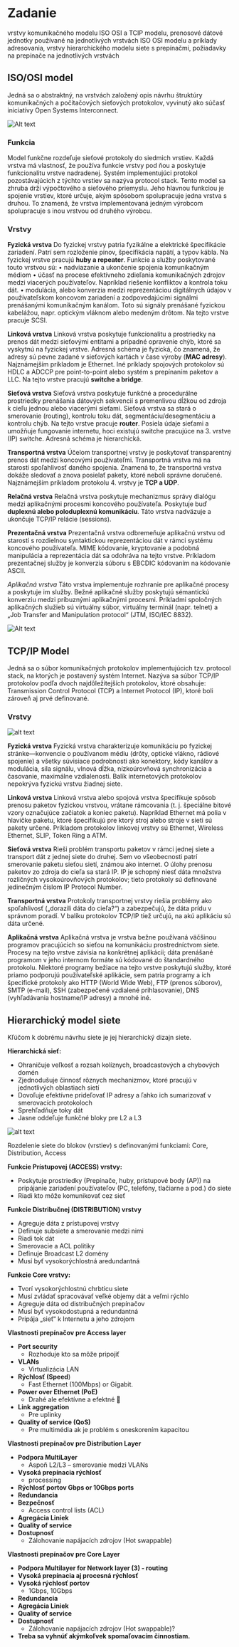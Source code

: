 # Zadanie
vrstvy komunikačného modelu ISO OSI a TCIP modelu, prenosové dátové jednotky používané na jednotlivých vrstvách ISO OSI modelu a príklady adresovania, vrstvy hierarchického modelu siete s prepínačmi, požiadavky na prepínače na jednotlivých vrstvách

## ISO/OSI model
Jedná sa o abstraktný, na vrstvách založený opis návrhu štruktúry komunikačných a počítačových sieťových protokolov, vyvinutý ako súčasť iniciatívy Open Systems Interconnect. 

![Alt text](ISO.png "model ISO/OSI")

### Funkcia
Model funkčne rozdeľuje sieťové protokoly do siedmich vrstiev. Každá vrstva má vlastnosť, že používa funkcie vrstvy pod ňou a poskytuje funkcionalitu vrstve nadradenej. Systém implementujúci protokol pozostávajúcich z týchto vrstiev sa nazýva protocol stack. Tento model sa zhruba drží výpočtového a sieťového priemyslu. Jeho hlavnou funkciou je spojenie vrstiev, ktoré určuje, akým spôsobom spolupracuje jedna vrstva s druhou. To znamená, že vrstva implementovaná jedným výrobcom spolupracuje s inou vrstvou od druhého výrobcu.

### Vrstvy
**Fyzická vrstva**
Do fyzickej vrstvy patria fyzikálne a elektrické špecifikácie zariadení. Patrí sem rozloženie pinov, špecifikácia napätí, a typov kábla. Na fyzickej vrstve pracujú **huby a repeater**. Funkcie a služby poskytované touto vrstvou sú:
•	nadviazanie a ukončenie spojenia komunikačným médiom
•	účasť na procese efektívneho zdieľania komunikačných zdrojov medzi viacerých používateľov. Napríklad riešenie konfliktov a kontrola toku dát.
•	modulácia, alebo konverzia medzi reprezentáciou digitálnych údajov v používateľskom koncovom zariadení a zodpovedajúcimi signálmi prenášanými komunikačným kanálom. Toto sú signály prenášané fyzickou kabelážou, napr. optickým vláknom alebo medeným drôtom. Na tejto vrstve pracuje SCSI.

**Linková vrstva**
Linková vrstva poskytuje funkcionalitu a prostriedky na prenos dát medzi sieťovými entitami a prípadné opravenie chýb, ktoré sa vyskytnú na fyzickej vrstve. Adresná schéma je fyzická, čo znamená, že adresy sú pevne zadané v sieťových kartách v čase výroby (**MAC adresy**). Najznámejším príkladom je Ethernet. Iné príklady spojových protokolov sú HDLC a ADCCP pre point-to-point alebo systém s prepínaním paketov a LLC. Na tejto vrstve pracujú **switche a bridge**.

**Sieťová vrstva**
Sieťová vrstva poskytuje funkčné a procedurálne prostriedky prenášania dátových sekvencií s premenlivou dĺžkou od zdroja k cieľu jednou alebo viacerými sieťami. Sieťová vrstva sa stará o smerovanie (routing), kontrolu toku dát, segmentáciu/desegmentáciu a kontrolu chýb. Na tejto vrstve pracuje **router**. Posiela údaje sieťami a umožňuje fungovanie internetu, hoci existujú switche pracujúce na 3. vrstve (IP) switche. Adresná schéma je hierarchická.

**Transportná vrstva**
Účelom transportnej vrstvy je poskytovať transparentný prenos dát medzi koncovými používateľmi. Transportná vrstva má na starosti spoľahlivosť daného spojenia. Znamená to, že transportná vrstva dokáže sledovať a znova posielať pakety, ktoré neboli správne doručené. Najznámejším príkladom protokolu 4. vrstvy je **TCP a UDP**.

**Relačná vrstva**
Relačná vrstva poskytuje mechanizmus správy dialógu medzi aplikačnými procesmi koncového používateľa. Poskytuje buď **duplexnú alebo poloduplexnú komunikáciu**. Táto vrstva nadväzuje a ukončuje TCP/IP relácie (sessions).

**Prezentačná vrstva**
Prezentačná vrstva odbremeňuje aplikačnú vrstvu od starostí s rozdielnou syntaktickou reprezentáciou dát v rámci systému koncového používateľa. MIME kódovanie, kryptovanie a podobná manipulácia a reprezentácia dát sa odohráva na tejto vrstve. Príkladom prezentačnej služby je konverzia súboru s EBCDIC kódovaním na kódovanie ASCII.

*Aplikačná vrstva*
Táto vrstva implementuje rozhranie pre aplikačné procesy a poskytuje im služby. Bežné aplikačné služby poskytujú sémantickú konverziu medzi príbuznými aplikačnými procesmi. Príkladmi spoločných aplikačných služieb sú virtuálny súbor, virtuálny terminál (napr. telnet) a „Job Transfer and Manipulation protocol“ (JTM, ISO/IEC 8832).

![Alt text](tabulka.png "tabulka prikladov")

## TCP/IP Model
Jedná sa o súbor komunikačných protokolov implementujúcich tzv. protocol stack, na ktorých je postavený systém Internet. Nazýva sa súbor TCP/IP protokolov podľa dvoch najdôležitejších protokolov, ktoré obsahuje: Transmission Control Protocol (TCP) a Internet Protocol (IP), ktoré boli zároveň aj prvé definované. 

### Vrstvy

![alt text](TCP.png)

**Fyzická vrstva**
Fyzická vrstva charakterizuje komunikáciu po fyzickej stránke—konvencie o používanom médiu (drôty, optické vlákno, rádiové spojenie) a všetky súvisiace podrobnosti ako konektory, kódy kanálov a modulácia, sila signálu, vlnová dĺžka, nízkoúrovňová synchronizácia a časovanie, maximálne vzdialenosti. Balík internetových protokolov nepokrýva fyzickú vrstvu žiadnej siete.

**Linková vrstva**
Linková vrstva alebo spojová vrstva špecifikuje spôsob prenosu paketov fyzickou vrstvou, vrátane rámcovania (t. j. špeciálne bitové vzory označujúce začiatok a koniec paketu). Napríklad Ethernet má polia v hlavičke paketu, ktoré špecifikujú pre ktorý stroj alebo stroje v sieti sú pakety určené. Príkladom protokolov linkovej vrstvy sú Ethernet, Wireless Ethernet, SLIP, Token Ring a ATM.

**Sieťová vrstva**
Rieši problém transportu paketov v rámci jednej siete a transport dát z jednej siete do druhej. Sem vo všeobecnosti patrí smerovanie paketu sieťou sietí, známou ako internet. O úlohy prenosu paketov zo zdroja do cieľa sa stará IP. IP je schopný niesť dáta množstva rozličných vysokoúrovňových protokolov; tieto protokoly sú definované jedinečným číslom IP Protocol Number.

**Transportná vrstva**
Protokoly transportnej vrstvy riešia problémy ako spoľahlivosť („dorazili dáta do cieľa?“) a zabezpečujú, že dáta prídu v správnom poradí. V balíku protokolov TCP/IP tiež určujú, na akú aplikáciu sú dáta určené.

**Aplikačná vrstva**
Aplikačná vrstva je vrstva bežne používaná väčšinou programov pracujúcich so sieťou na komunikáciu prostredníctvom siete. Procesy na tejto vrstve závisia na konkrétnej aplikácii; dáta prenášané programom v jeho internom formáte sú kódované do štandardného protokolu. Niektoré programy bežiace na tejto vrstve poskytujú služby, ktoré priamo podporujú používateľské aplikácie, sem patria programy a ich špecifické protokoly ako HTTP (World Wide Web), FTP (prenos súborov), SMTP (e-mail), SSH (zabezpečené vzdialené prihlasovanie), DNS (vyhľadávania hostname/IP adresy) a mnohé iné.

## Hierarchický model siete
Kľúčom k dobrému návrhu siete je jej hierarchický dizajn siete.

**Hierarchická sieť:**
- Ohraničuje veľkosť a rozsah kolíznych, broadcastových a chybových domén
- Zjednodušuje činnosť rôznych mechanizmov, ktoré pracujú v jednotlivých oblastiach sietí
- Dovoľuje efektívne prideľovať IP adresy a ľahko ich sumarizovať v smerovacích protokoloch
- Sprehľadňuje toky dát
- Jasne oddeľuje funkčné bloky pre L2 a L3

![alt text](siet.png)

Rozdelenie siete do blokov (vrstiev) s definovanými funkciami: Core, Distribution, Access

**Funkcie Prístupovej (ACCESS) vrstvy:**
- Poskytuje prostriedky (Prepínače, huby, prístupové body (AP)) na pripájanie zariadení používateľov (PC, telefóny, tlačiarne a pod.) do siete
- Riadi kto môže komunikovať cez sieť

**Funkcie Distribučnej (DISTRIBUTION) vrstvy**
- Agreguje dáta z prístupovej vrstvy
- Definuje subsiete a smerovanie medzi nimi
- Riadi tok dát
- Smerovacie a ACL politiky
- Definuje Broadcast L2 domény
- Musí byť vysokorýchlostná aredundantná

**Funkcie Core vrstvy:**
- Tvorí vysokorýchlostnú chrbticu siete
- Musí zvládať spracovávať veľké objemy dát a veľmi rýchlo
- Agreguje dáta od distribučných prepínačov
- Musí byť vysokodostupná a redundantná
- Pripája „sieť“ k Internetu a jeho zdrojom


**Vlastnosti prepínačov pre Access layer**
- **Port security**
	- Rozhoduje kto sa môže pripojiť
- **VLANs**
	- Virtualizácia LAN
- **Rýchlosť (Speed**)
	- Fast Ethernet (100Mbps) or Gigabit.
- **Power over Ethernet (PoE)**
	- Drahé ale efektívne a efektné 
- **Link aggregation**
	- Pre uplinky
- **Quality of service (QoS)**
	- Pre multimédia ak je problém s oneskorením kapacitou

**Vlastnosti prepínačov pre Distribution Layer**
- **Podpora MultiLayer**
	- Aspoň L2/L3 – smerovanie medzi VLANs
- **Vysoká prepínacia rýchlosť**
	- processing
- **Rýchlosť portov Gbps or 10Gbps ports**
- **Redundancia**
- **Bezpečnosť**
	- Access control lists (ACL)
- **Agregácia Liniek**
- **Quality of service**
- **Dostupnosť**
	- Zálohovanie napájacích zdrojov (Hot swappable)

**Vlastnosti prepínačov pre Core Layer**
- **Podpora Multilayer for Network layer (3) - routing**
- **Vysoká prepínacia aj procesná rýchlosť**
- **Vysoká rýchlosť portov**
	- 1Gbps, 10Gbps
- **Redundancia**
- **Agregácia Liniek**
- **Quality of service**
- **Dostupnosť**
	- Zálohovanie napájacích zdrojov (Hot swappable)?
- **Treba sa vyhnúť akýmkoľvek spomaľovacím činnostiam.**





















